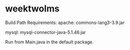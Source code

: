 # weektwolms
Build Path Requirements:
apache: commons-lang3-3.9.jar

mysql: mysql-connector-java-5.1.48.jar



Run from Main.java in the default package.
